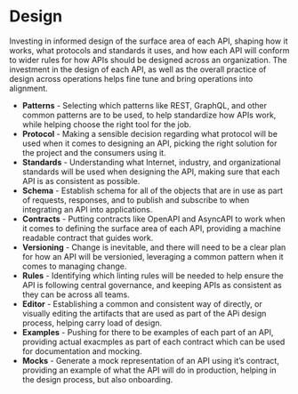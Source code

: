 # Design
Investing in informed design of the surface area of each API, shaping how it works, what protocols and standards it uses, and how each API will conform to wider rules for how APIs should be designed across an organization. The investment in the design of each API, as well as the overall practice of design across operations helps fine tune and bring operations into alignment.

- **Patterns** - Selecting which patterns like REST, GraphQL, and other common patterns are to be used, to help standardize how APIs work, while helping choose the right tool for the job.
- **Protocol** - Making a sensible decision regarding what protocol will be used when it comes to designing an API, picking the right solution for the project and the consumers using it.
- **Standards** - Understanding what Internet, industry, and organizational standards will be used when designing the API, making sure that each API is as consistent as possible.
- **Schema** - Establish schema for all of the objects that are in use as part of requests, responses, and to publish and subscribe to when integrating an API into applications.
- **Contracts** - Putting contracts like OpenAPI and AsyncAPI to work when it comes to defining the surface area of each API, providing a machine readable contract that guides work.
- **Versioning** - Change is inevitable, and there will need to be a clear plan for how an API will be versionied, leveraging a common pattern when it comes to managing change.
- **Rules** - Identifying which linting rules will be needed to help ensure the API is following central governance, and keeping APIs as consistent as they can be across all teams.
- **Editor** - Establishing a common and consistent way of directly, or visually editing the artifacts that are used as part of the APi design process, helping carry load of design.
- **Examples** - Pushing for there to be examples of each part of an API, providing actual exacmples as part of each contract which can be used for documentation and mocking.
- **Mocks** - Generate a mock representation of an API using it’s contract, providing an example of what the API will do in production, helping in the design process, but also onboarding.

